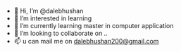 - 👋 Hi, I’m @dalebhushan
- 👀 I’m interested in learning
- 🌱 I’m currently learning master in computer application
- 💞️ I’m looking to collaborate on ..
- 📫 u can mail me on dalebhushan200@gmail.com

<!---
dalebhushan/dalebhushan is a ✨ special ✨ repository because its `README.md` (this file) appears on your GitHub profile.
You can click the Preview link to take a look at your changes.
--->
